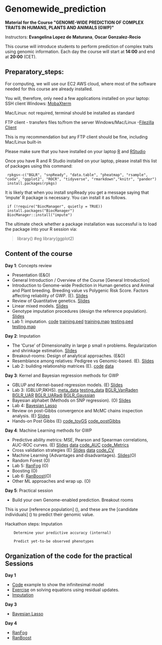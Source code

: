 # Genomewide_prediction 

**Material for the Course "GENOME-WIDE PREDICTION OF COMPLEX TRAITS IN HUMANS, PLANTS AND ANIMALS (GWP)"**

Instructors: **Evangelina Lopez de Maturana**, **Oscar Gonzalez-Recio**

This course will introduce students to perform prediction of complex traits using genomic information. 
Each day the course will start at **14:00** and end at **20:00** (CET).

<!-- timetable: [here](https://docs.google.com/spreadsheets/d/1Cy8vBD6I_no8UPzYPU9bz7ASWyI3bc4Y9vcdr5S1TBw/edit#gid=0) -->

## Preparatory_steps: 
For computing, we will use our EC2 AWS cloud, where most of the software needed for this course are already installed.

You will, therefore, only need a few applications installed on your laptop:
 SSH client
 Windows: [MobaXterm](https://mobaxterm.mobatek.net/download.html)

 Mac/Linux: not required, terminal should be installed as standard
 
 FTP client - transfers files to/from the server
 Windows/Mac/Linux -[Filezilla Client](https://filezilla-project.org/download.php?type=client)

This is my recommendation but any FTP client should be fine, including Mac/Linux built-in

Please make sure that you have installed on your laptop [R](https://cran.r-project.org/) and [RStudio](https://www.rstudio.com/products/rstudio/download/#download)

Once you have R and R Studio installed on your laptop, please install this list of packages using this command:
```
 rpkgs<-c("BGLR", "snpReady", "data.table", "pheatmap", "rsample", "coda", "ggplot2", "ROCR", "tidyverse", "rmarkdown","knitr", "pander")
 install.packages(rpkgs)
```

It is likely that when you install snpReady you get a message saying that ‘impute’ R package is necessary. You can install it as follows.
```
 if (!require("BiocManager", quietly = TRUE))
 install.packages("BiocManager")
 BiocManager::install("impute")
```

The ultimate check whether a package installation was successful is to load the package into your R session via:

 > library(<packagename>)
 #eg library(ggplot2)

## Content of the course

**Day 1**: Concepts review
- Presentation (E&O)
- General Introduction / Overview of the Course [General Introduction]<!--(slides/0_General_Introduction.pdf)-->
- Introduction to Genome-wide Prediction in Human genetics and Animal and Plant breeding. Breeding value vs Polygenic Risk Score. Factors affecting reliability of GWP. (E). [Slides](slides/Day1.IntroductiontoGWPinHGandAandPbreeding2023.pdf)
- Review of Quantitative genetics. [Slides](slides/Day1.Review_Quantitative_Genetics.pdf)
- Linear mixed models. [Slides](slides/Day1.Linear_Mixed_Models.pdf)
- Genotype imputation procedures (design the reference population). [Slides](slides/Day1.Genotypeimputation.pdf)
- Lab 1: imputation. [code](Exercises/Day1.script_toimpute.txt) [training.ped](data/day1/training_tobeimputed.ped) [training.map](data/day1/training_tobeimputed.map) [testing.ped](data/day1/testing_tobeimputed.ped) [testing.map](data/day1/testing_tobeimputed.map) 

**Day 2**: Imputation
- The ‘Curse’ of Dimensionality in large p small n problems. Regularization and shrinkage estimation. [Slides](slides/Day2.CurseOfDimensionality.pdf)
- Breakout-rooms: Design of analytical approaches. (E&O)
- Resemblance among relatives: Pedigree vs Genomic-based. (E). [Slides](slides/Day2.Resemblanceamongrelatives2023.pdf)
- Lab 2: building relationship matrices (E). [code](Exercises/Day2.GRM_2022.R)  [data](data/day2/data.txt) 

**Day 3**: Kernel and Bayesian regression methods for GWP
- GBLUP and Kernel-based regression models. (E) [Slides](slides/Day3.GBLUPandkernel-basedmodels2023.pdf)
- Lab 3: (GBLUP,RKHS). [meta_data](data/day3/meta_data.txt) [testing_data](data/day3/testing.txt) [BGLR_VanRaden](Exercises/Day3.BGLR_VanRaden_GA.R) [BGLR_UAR](Exercises/Day3.BGLR_UAR.R) [BGLR_UARadj](Exercises/Day3.BGLR_UARadj.R) [BGLR_Gaussian](Exercises/Day3.BGLR_Gaussian.R)
- Bayesian alphabet (Methods on SNP regression). (O) [Slides](slides/Day3.Bayesianalphabet.pdf)
- Lab 4: [Bayesian Lasso](https://github.com/ogrecio/BLasso)
- Review on post-Gibbs convergence and McMC chains inspection analysis. (E) [Slides](slides/Day3.PostGibbs.pdf)
- Hands-on Post Gibbs (E) [code_toyGS](Exercises/Day3.Simple_example_GS1.R) [code_postGibbs](Exercises/Day3.PostGibbs.R)

**Day 4**: Machine Learning methods for GWP
- Predictive ability metrics: MSE, Pearson and Spearman correlations, AUC-ROC curves. (E) [Slides](slides/Day4.Predictiveabilitymetrics.pdf) [data](data/day4/labels_obs.txt) [code_AUC](Exercises/Day4.AUC.R) [code_Metrics](Exercises/Day4.Metrics.R)
- Cross validation strategies (E) [Slides](slides/Day4.Cross-validationstrategies2023.pdf) [data](data/day4/meta_data.txt) [code_CV](Exercises/Day4.CV.R) 
- Machine Learning (Advantages and disadvantages). [Slides](slides/Day4.MachineLearning.pdf)(O)
- Random Forest (O)
- Lab 5: [RanFog](https://github.com/ogrecio/RanFog) (O)
- Boosting (O)
- Lab 6: [RanBoost](https://github.com/ogrecio/RanBoost)(O)
- Other ML approaches and wrap up. (O)

**Day 5**: Practical session
- Build your own Genome-enabled prediction. Breakout rooms
 
 This is your [reference population] (), and these are the [candidate individuals] () to predict their genomic value.
 
 Hackathon steps:
        Imputation
 
        Determine your predictive accuracy (internal)
 
        Predict yet-to-be observed phenotypes

## Organization of the code for the practical Sessions
**Day 1**
 - [Code](Exercises/Day1.Exercise_Infinitesimal_Model.R) example to show the infinitesimal model
 - [Exercise](Exercises/Day1.SolveGSRU.R) on solving equations using residual updates.
 - [Imputation](Exercises/Day1.script_toimpute.txt)
 
**Day 3**
 - [Bayesian Lasso](https://github.com/ogrecio/BLasso)
 
**Day 4**
 - [RanFog](https://github.com/ogrecio/RanFog)
 - [RanBoost](https://github.com/ogrecio/RanBoost)
